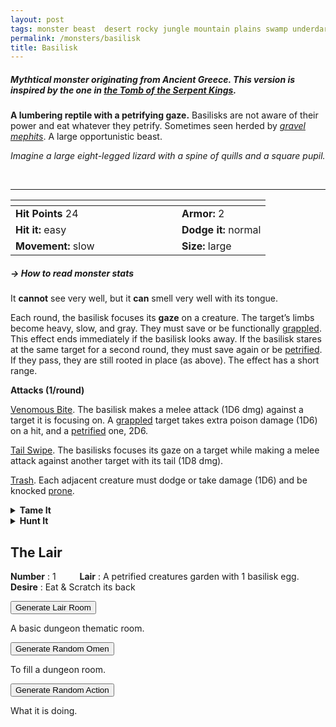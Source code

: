 ```yaml
---
layout: post
tags: monster beast  desert rocky jungle mountain plains swamp underdark enchanted
permalink: /monsters/basilisk
title: Basilisk
---
```


##### Mythtical monster originating from Ancient Greece. This version is inspired by the one in [the Tomb of the Serpent Kings](https://coinsandscrolls.blogspot.com/2017/06/osr-tomb-of-serpent-kings-megapost.html).

**A lumbering reptile with a petrifying gaze.** Basilisks are not aware of their power and eat whatever they petrify. Sometimes seen herded by _[gravel mephits](/monsters/mephit-earth)_. A large opportunistic beast.

_Imagine a large eight-legged lizard with a spine of quills and a square pupil._

<br>

---

|  <span style="display: inline-block; width:250px"></span>  |  |
| -------- | --------|
| **Hit Points** 24 | **Armor:** 2  |
| **Hit it:** easy | **Dodge it:** normal |
| **Movement:** slow   | **Size:** large | 

##### <span class="tooltip" data-tooltip="Armor = damage reduction · · · Easy/Normal/Hard = roll above 10/15/20 to beat">→ How to read monster stats</span>

It **cannot** see very well, but it **can** smell very well with its tongue. 

Each round, the basilisk focuses its **gaze** on a creature. The target’s limbs become heavy, slow, and gray. They must save or be functionally [grappled](/2020/11/10/extra-rules/#conditions). This effect ends immediately if the basilisk looks away. If the basilisk stares at the same target for a second round, they must save again or be [petrified](/2020/11/10/extra-rules/#conditions). If they pass, they are still rooted in place (as above). The effect has a short range.

**Attacks (1/round)**

<ins>Venomous Bite</ins>. The basilisk makes a melee attack (1D6 dmg) against a target it is focusing on. A [grappled](/2020/11/10/extra-rules/#conditions) target takes extra poison damage (1D6) on a hit, and a [petrified](/2020/11/10/extra-rules/#conditions) one, 2D6.

<ins>Tail Swipe</ins>. The basilisks focuses its gaze on a target while making a melee attack against another target with its tail (1D8 dmg).

<ins>Trash</ins>. Each adjacent creature must dodge or take damage (1D6) and be knocked [prone](/2020/11/10/extra-rules/#conditions).
<br>

<details markdown="1">
<summary style="font-weight: bold;">Tame It</summary>
If you have captured this beast, you can spend the equivalent of 5 bags of gold in food between two adventures to tame it. It is now one of your <span class="tooltip" data-tooltip="You can bring a follower in your adventures if you dedicate a Psyche slot to it."><i>followers</i></span>. Each extra bag of gold spent training the beast teaches it a one-word order. Otherwise, it only acts to eat or in self-defence. 
</details>

<details markdown="1">
<summary style="font-weight: bold;">Hunt It</summary>
Basilisk meat is toxic, but its leather is sturdy, its [venom](/2024/01/01/basilisk-venom/) deadly, and its [eyes](/2024/01/01/basilisk-eye/) are connected to the plane of earth. A basilisk can be trained from birth to be a mount.

If you have access to an artisan and a workshop, you can spend loot between two adventures to create something with parts of the beast. The object you craft can be anything mostly made of the provided materials. It will have the value of what you [invest in it](/2024/06/26/currency/#values). Discuss what you want with the referee.
</details>


## The Lair

**Number** : 1 <span style="display: inline-block; width:30px"></span>
**Lair** : A petrified creatures garden with 1 basilisk egg.  <span style="display: inline-block; width:30px"></span> <br>
**Desire** : Eat & Scratch its back

<button id="room-btn">Generate Lair Room</button>
<p id="RoomResult">A basic dungeon thematic room.</p>

<button id="generate-btn">Generate Random Omen</button>
<p id="RoamResult">To fill a dungeon room.</p>

<button onclick="generateMood()">Generate Random Action</button>
<p id="MoodResult">What it is doing.</p>
<script src="/scripts/generateMood.js"></script>

 
 <script src="https://code.jquery.com/jquery-3.6.0.min.js"></script>
<script>
      $(document).ready(function() {
        function generateResult(buttonId, resultId, columnRangeStart, columnRangeEnd) {
          $(buttonId).click(function() {
            var searchValue = "0016"; // Change this to the actual value you need

            $.get("/CSV/Monster - Index.csv", function(data) {
              var rows = data.split("\n").slice(1);
              var matchingRows = rows.filter(function(row) {
                var columns = row.split(",");
                return columns[0] === searchValue;
              });

              var selectedRow = matchingRows[Math.floor(Math.random() * matchingRows.length)];
              var selectedCell = selectedRow.split(",")[Math.floor(Math.random() * (columnRangeEnd - columnRangeStart + 1)) + columnRangeStart];

              $(resultId).html(selectedCell); // Use .html() to insert HTML content
            });
          });
        }

        generateResult("#room-btn", "#RoomResult", 38, 43);
        generateResult("#generate-btn", "#RoamResult", 3, 8);
      });
    </script>

